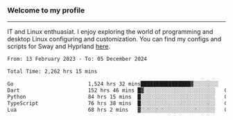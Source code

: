 ### Welcome to my profile

---

IT and Linux enthuasiat. I enjoy exploring the world of programming and desktop Linux configuring and customization. You can find my configs and scripts for Sway and Hyprland [here](https://github.com/uroborosq/mess-of-linux-configurations).

<!-- <div display="block">
 	<img align="left" width="48%" alt="isocalendar" src=".github/metrics/isocalendar_metrics.svg" />
	<img align="center" width="48%" alt="contributions" src=".github/metrics/contributions_metrics.svg" />
	<img align="center" alt="languages" src=".github/metrics/languages_metrics.svg" />
</div> -->

<!-- ![](https://komarev.com/ghpvc/?username=uroborosq&color=success&style=flat-square) -->
<!-- [](https://img.shields.io/github/last-commit/uroborosq/uroborosq?label=Profile%20updated&style=flat-square) -->

<!--START_SECTION:waka-->

```txt
From: 13 February 2023 - To: 05 December 2024

Total Time: 2,262 hrs 15 mins

Go                        1,524 hrs 32 mins████████████████▓░░░░░░░░   66.70 %
Dart                      152 hrs 46 mins █▓░░░░░░░░░░░░░░░░░░░░░░░   06.68 %
Python                    84 hrs 15 mins  █░░░░░░░░░░░░░░░░░░░░░░░░   03.69 %
TypeScript                76 hrs 38 mins  █░░░░░░░░░░░░░░░░░░░░░░░░   03.35 %
Lua                       68 hrs 2 mins   ▓░░░░░░░░░░░░░░░░░░░░░░░░   02.98 %
```

<!--END_SECTION:waka-->
